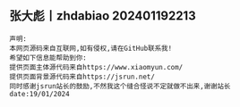 张大彪丨zhdabiao 202401192213
-------------------------------------------------------------------
    声明:
    本网页源码来自互联网,如有侵权,请在GitHub联系我!
    希望如下信息能帮助到你:
    提供页面主体源代码来自https://www.xiaomyun.com/
    提供页面背景源代码来自https://jsrun.net/
    同时感谢jsrun站长的鼓励,不然我这个缝合怪说不定就做不出来,谢谢站长
    date:19/01/2024

